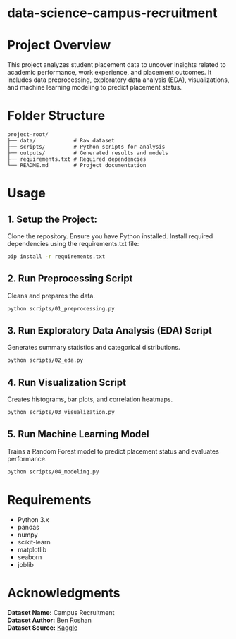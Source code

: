 # data-science-campus-recruitment

# Project Overview
This project analyzes student placement data to uncover insights related to academic performance, work experience, and placement outcomes. It includes data preprocessing, exploratory data analysis (EDA), visualizations, and machine learning modeling to predict placement status.

# Folder Structure
```
project-root/
├── data/            # Raw dataset
├── scripts/         # Python scripts for analysis
├── outputs/         # Generated results and models
├── requirements.txt # Required dependencies
└── README.md        # Project documentation
```

# Usage

## 1. Setup the Project:
Clone the repository.
Ensure you have Python installed.
Install required dependencies using the requirements.txt file:
```bash
pip install -r requirements.txt
```

## 2. Run Preprocessing Script
Cleans and prepares the data.
```bash
python scripts/01_preprocessing.py
```

## 3. Run Exploratory Data Analysis (EDA) Script
Generates summary statistics and categorical distributions.
```bash
python scripts/02_eda.py
```

## 4. Run Visualization Script
Creates histograms, bar plots, and correlation heatmaps.
```bash
python scripts/03_visualization.py
```

## 5. Run Machine Learning Model
Trains a Random Forest model to predict placement status and evaluates performance.
```bash
python scripts/04_modeling.py
```

# Requirements
- Python 3.x
- pandas
- numpy
- scikit-learn
- matplotlib
- seaborn
- joblib

# Acknowledgments
**Dataset Name:** Campus Recruitment  
**Dataset Author:** Ben Roshan  
**Dataset Source:** [Kaggle](https://www.kaggle.com/datasets/benroshan/factors-affecting-campus-placement/)
